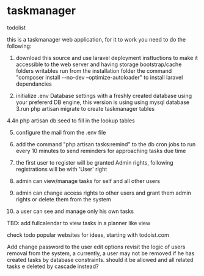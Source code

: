 # taskmanager
 todolist

this is a taskmanager web application, for it to work you need to do the following:
1. download this source and use laravel deployment insttuctions to make it accessible to the web server and having storage bootstrap/cache folders writables
run from the installation folder the command "composer install --no-dev –optimize-autoloader" to install laravel dependancies
 
2. initialize .env Database settings with a freshly created database using your prefererd DB engine, this version is using using mysql database
3.run php artisan migrate to create taskmanager tables

4.4n php artisan db:seed to fill in the lookup tables

5. configure the mail from the .env file

3. add the command "php artisan tasks:remind"  to the db cron jobs to run every 10 minutes to send reminders for approaching tasks due time


5. the first user to register will be granted Admin rights, following registrations will be with 'User' right
6. admin can view/manage tasks for self and all other users
7. admin can change access rights to other users and grant them admin rights or delete them from the system
7. a user can see and manage only his own tasks


TBD:
add fullcalendar to view tasks in a planner like view 

check todo popular websites for ideas, starting with todoist.com

Add change password to the user edit options 
revisit the logic of users removal from the system, a currently, a user may not be removed if he has created tasks by database constraints. should it be allowed and all related tasks e deleted by cascade instead?